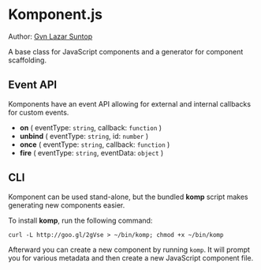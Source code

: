 # Komponent.js

Author: [Gvn Lazar Suntop](mailto:gavin@gsuntop.com)

A base class for JavaScript components and a generator for component scaffolding.


## Event API

Komponents have an event API allowing for external and internal callbacks for custom events.

- **on** ( eventType: `string`, callback: `function` )
- **unbind** ( eventType: `string`, id: `number` )
- **once** ( eventType: `string`, callback: `function` )
- **fire** ( eventType: `string`, eventData: `object` )

## CLI

Komponent can be used stand-alone, but the bundled **komp** script makes generating new components easier.

To install **komp**, run the following command:

`curl -L http://goo.gl/2gVse > ~/bin/komp; chmod +x ~/bin/komp`

Afterward you can create a new component by running `komp`. It will prompt you for various metadata and then create a new JavaScript component file.